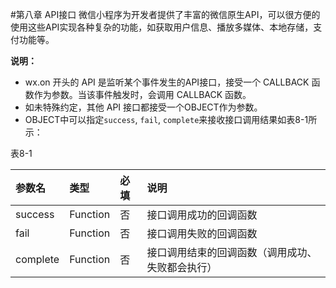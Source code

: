 #第八章 API接口
微信小程序为开发者提供了丰富的微信原生API，可以很方便的使用这些API实现各种复杂的功能，如获取用户信息、播放多媒体、本地存储，支付功能等。

**说明：**
* wx.on 开头的 API 是监听某个事件发生的API接口，接受一个 CALLBACK 函数作为参数。当该事件触发时，会调用 CALLBACK 函数。
* 如未特殊约定，其他 API 接口都接受一个OBJECT作为参数。
* OBJECT中可以指定`success`, `fail`, `complete`来接收接口调用结果如表8-1所示：

表8-1

| 参数名 | 类型 | 必填 | 说明 |
| :--- | :--- | :--- | :--- |
| success | Function | 否 | 接口调用成功的回调函数 |
| fail | Function | 否 | 接口调用失败的回调函数 |
| complete | Function | 否 | 接口调用结束的回调函数（调用成功、失败都会执行）|

